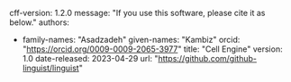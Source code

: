 cff-version: 1.2.0
message: "If you use this software, please cite it as below."
authors:
- family-names: "Asadzadeh"
  given-names: "Kambiz"
  orcid: "https://orcid.org/0009-0009-2065-3977"
title: "Cell Engine"
version: 1.0
date-released: 2023-04-29
url: "https://github.com/github-linguist/linguist"
